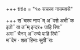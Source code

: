 +++
title = "१० सचस्व नायमवसे"

+++
स᳓चस्व नाय᳓म् अ᳓वसे अभी᳓क  
इतो᳓ वा त᳓म् इन्दर+ पाहि रिषः᳓  
अमा᳓ चैनम् अ᳓रण्ये पाहि रिषो᳓  
म᳓देम · शत᳓हिमाः सुवी᳓राः